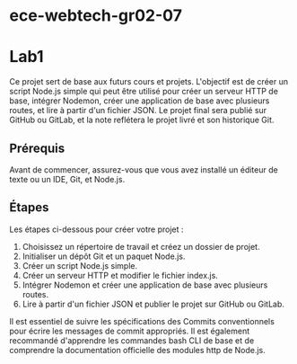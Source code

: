 # ece-webtech-gr02-07
# Lab1

Ce projet sert de base aux futurs cours et projets. L'objectif est de créer un script Node.js simple qui peut être utilisé pour créer un serveur HTTP de base, intégrer Nodemon, créer une application de base avec plusieurs routes, et lire à partir d'un fichier JSON. Le projet final sera publié sur GitHub ou GitLab, et la note reflétera le projet livré et son historique Git.
## Prérequis

Avant de commencer, assurez-vous que vous avez installé un éditeur de texte ou un IDE, Git, et Node.js.
## Étapes

Les étapes ci-dessous pour créer votre projet :

1. Choisissez un répertoire de travail et créez un dossier de projet.
2. Initialiser un dépôt Git et un paquet Node.js.
3. Créer un script Node.js simple.
4. Créer un serveur HTTP et modifier le fichier index.js.
5. Intégrer Nodemon et créer une application de base avec plusieurs routes.
6. Lire à partir d'un fichier JSON et publier le projet sur GitHub ou GitLab.

Il est essentiel de suivre les spécifications des Commits conventionnels pour écrire les messages de commit appropriés. Il est également recommandé d'apprendre les commandes bash CLI de base et de comprendre la documentation officielle des modules http de Node.js.